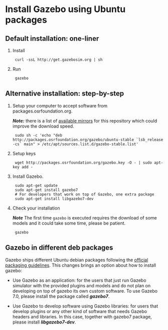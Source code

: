 # Install Gazebo using Ubuntu packages

## Default installation: one-liner

1. Install

        curl -ssL http://get.gazebosim.org | sh

2. Run

        gazebo

## Alternative installation: step-by-step

1. Setup your computer to accept software from packages.osrfoundation.org.

    ***Note:*** there is a list of [available mirrors](https://bitbucket.org/osrf/gazebo/wiki/gazebo_mirrors) for this repository which could improve the download speed.

        sudo sh -c 'echo "deb http://packages.osrfoundation.org/gazebo/ubuntu-stable `lsb_release -cs` main" > /etc/apt/sources.list.d/gazebo-stable.list'

1. Setup keys

        wget http://packages.osrfoundation.org/gazebo.key -O - | sudo apt-key add -

1. Install Gazebo.

        sudo apt-get update
        sudo apt-get install gazebo7
        # For developers that work on top of Gazebo, one extra package
        sudo apt-get install libgazebo7-dev

1. Check your installation

    ***Note*** The first time `gazebo` is executed requires the download of some models and it could take some time, please be patient.

        gazebo

## Gazebo in different deb packages

Gazebo ships different Ubuntu debian packages following the [official packaging
guidelines](https://www.debian.org/doc/manuals/maint-guide/). This changes
brings an option about how to install gazebo:

 * Use Gazebo as an application: for the users that just run Gazebo simulator
   with the provided plugins and models and do not plan on developing on top of
   gazebo its own custom software. To use Gazebo 7.0, please install the package
   called ***gazebo7***.

 * Use Gazebo to develop software using Gazebo libraries: for users that
   develop plugins or any other kind of software that needs Gazebo headers and
   libraries. In this case, together with gazebo7 package, please install
   ***libgazebo7-dev***.
